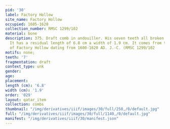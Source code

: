 ```yaml
---
pid: '30'
label: Factory Hollow
site_name: Factory Hollow
occupied: 1605-1620
collection_number: RMSC 1299/102
material: bone
description: 375. Draft comb in andouiller. His seven teeth all broken are not separated.
  It has a residual length of 6.8 cm a width of 1.9 cm. It comes from the seneca site
  of Factory Hollow dating from 1600-1620 AD. J.-C. (RMSC 1299/102
motifs: none;
teeth: '7'
fragmentation: draft
context_type: unk
gender:
age:
placement:
length (cm): '6.8'
width (cm): '1.9'
order: '029'
layout: qatar_item
collection: combs
thumbnail: "/img/derivatives/iiif/images/30/full/250,/0/default.jpg"
full: "/img/derivatives/iiif/images/30/full/1140,/0/default.jpg"
manifest: "/img/derivatives/iiif/30/manifest.json"
---
```

